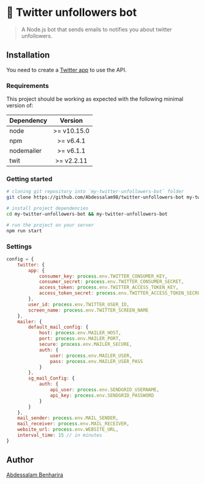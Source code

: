# 🤖 Twitter unfollowers bot

> A Node.js bot that sends emails to notifies you about twitter unfollowers.

## Installation

You need to create a [Twitter app]([docs/CONTRIBUTING.md](https://developer.twitter.com/en/apps)) to use the API.

### Requirements

This  project should be working as expected with the following minimal version of:

| Dependency |   Version   |
| ---------- | :---------: |
| node       | >= v10.15.0 |
| npm        |  >= v6.4.1  |
| nodemailer |  >= v6.1.1  |
| twit       | >= v2.2.11  |

### Getting started

```bash
# cloning git repository into `my-twitter-unfollowers-bot` folder
git clone https://github.com/Abdessalam98/twitter-unfollowers-bot my-twitter-unfollowers-bot

# install project dependencies
cd my-twitter-unfollowers-bot && my-twitter-unfollowers-bot

# run the project on your server
npm run start
```

### Settings

```javascript
config = {
    twitter: {
        app: {
            consumer_key: process.env.TWITTER_CONSUMER_KEY,
            consumer_secret: process.env.TWITTER_CONSUMER_SECRET,
            access_token: process.env.TWITTER_ACCESS_TOKEN_KEY,
            access_token_secret: process.env.TWITTER_ACCESS_TOKEN_SECRET
        },
        user_id: process.env.TWITTER_USER_ID,
        screen_name: process.env.TWITTER_SCREEN_NAME
    },
    mailer: {
        default_mail_config: {
            host: process.env.MAILER_HOST,
            port: process.env.MAILER_PORT,
            secure: process.env.MAILER_SECURE,
            auth: {
                user: process.env.MAILER_USER,
                pass: process.env.MAILER_USER_PASS
            }
        },
        sg_mail_Config: {
            auth: {
                api_user: process.env.SENDGRID_USERNAME,
                api_key: process.env.SENDGRID_PASSWORD
            }
        }
    },
    mail_sender: process.env.MAIL_SENDER,
    mail_receiver: process.env.MAIL_RECEIVER,
    website_url: process.env.WEBSITE_URL,
    interval_time: 15 // in minutes
}
```

## Author

[Abdessalam Benharira](https://github.com/Abdessalam98)
